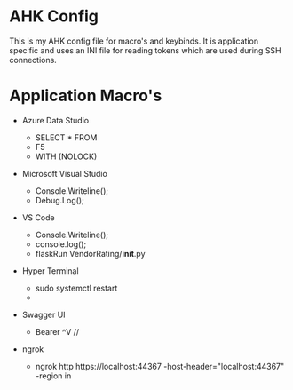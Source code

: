 # AHK Config
This is my AHK config file for macro's and keybinds. It is application specific and uses an INI file for reading tokens which are used during SSH connections.

# Application Macro's
- Azure Data Studio
  - SELECT * FROM
  - F5
  - WITH (NOLOCK)

- Microsoft Visual Studio
  - Console.Writeline();
  - Debug.Log();

- VS Code
  - Console.Writeline();
  - console.log();
  - flaskRun VendorRating/__init__.py
 
- Hyper Terminal
  - sudo systemctl restart
  - <github PAT>
 
- Swagger UI
  - Bearer ^V // <paste token from clipboard>
 
- ngrok
  - ngrok http https://localhost:44367 -host-header="localhost:44367" -region in
